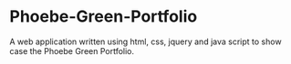 # Phoebe-Green-Portfolio
A web application written using html, css, jquery and java script to show case the Phoebe Green Portfolio.
